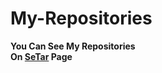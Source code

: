 # My-Repositories

**You Can See My Repositories
</br>
On <a href="https://github.com/SeTar-Bot">SeTar</a> Page**
